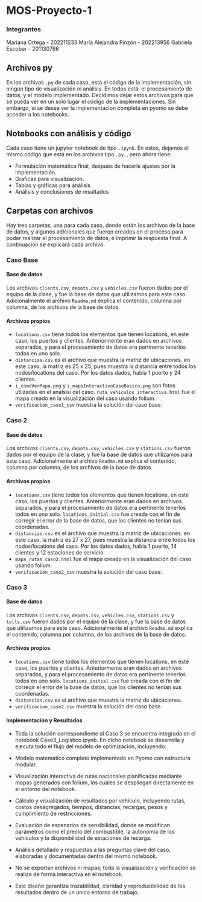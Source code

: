# MOS-Proyecto-1
### Integrantes
Mariana Ortega - 202211233
María Alejandra Pinzón - 202213956
Gabriela Escobar - 201130766


## Archivos py
En los archivos `.py` de cada caso, está el código de la implementación, sin ningún tipo de visualización ni análisis. En todos está, el procesamiento de datos, y el modelo implementado. Decidimos dejar estos archivos para que se pueda ver en un solo lugar el código de la implementaciones. Sin embargo, si se desea ver la implementacion completa en pyomo se debe acceder a los notebooks.
## Notebooks con análisis y código
Cada caso tiene un jupyter notebook de tipo `.ipynb`. En estos, dejamos el mismo código que está en los archivos tipo `.py.`, pero ahora tiene:
- Formulación matemática final, después de hacerle ajustes por la implementación.
- Graficas para visualización.  
- Tablas y gráficas para análisis
- Análisis y conclusiones de resultados
## Carpetas con archivos
Hay tres carpetas, una para cada caso, donde están los archivos de la base de datos, y algunos adicionales que fueron creados en el proceso para poder realizar el procesamiento de datos, e imprimir la respuesta final. A continuación se explicará cada archivo.
### Caso Base
#### Base de datos
Los archivos `clients.csv`, `depots.csv` y `vehicles.csv` fueron dados por el equipo de la clase, y fue la base de datos que utilizamos para este caso. Adicionalmente el archivo `Readme.md` explica el contenido, columna por columna, de los archivos de la base de datos.
#### Archivos propios
- `locations.csv` tiene todos los elementos que tienen locations, en este caso, los puertos y clientes. Anteriormente eran dados en archivos separados, y para el procesamiento de datos era pertinente tenerlos todos en uno solo. 
- `distancias.csv` es el archivo que muestra la matriz de ubicaciones. en este caso, la matriz es 25 x 25, pues muestra la distancia entre todos los nodos/locations del caso. Por los datos dados, había 1 puerto y 24 clientes.
- `i_comoVerMapa.png` y `i_mapaInteractivoCasoBasico.png` son fotos utlizadas en el análsisi del caso. `ruta_vehiculos_interactiva.html` fue el mapa creado en la visualización del caso usando folium.
- `verificacion_caso1_csv` muestra la solución del caso base.
### Caso 2
#### Base de datos
Los archivos `clients.csv`, `depots.csv`, `vehicles.csv` y `stations.csv` fueron dados por el equipo de la clase, y fue la base de datos que utilizamos para este caso. Adicionalmente el archivo `Readme.md` explica el contenido, columna por columna, de los archivos de la base de datos.
#### Archivos propios
- `locations.csv` tiene todos los elementos que tienen locations, en este caso, los puertos y clientes. Anteriormente eran dados en archivos separados, y para el procesamiento de datos era pertinente tenerlos todos en uno solo. `locations_initial.csv` fue creada con el fin de corregir el error de la base de datos, que los clientes no tenian sus coordenadas.
- `distancias.csv` es el archivo que muestra la matriz de ubicaciones. en este caso, la matriz es 27 x 27, pues muestra la distancia entre todos los nodos/locations del caso. Por los datos dados, había 1 puerto, 14 clientes y 12 estaciones de servicio.
- `mapa_rutas_caso2.html` fue el mapa creado en la visualización del caso usando folium.
- `verificacion_caso2_csv` muestra la solución del caso base.

### Caso 3
#### Base de datos
Los archivos `clients.csv`, `depots.csv`, `vehicles.csv`, `stations.csv` y `tolls.csv` fueron dados por el equipo de la clase, y fue la base de datos que utilizamos para este caso. Adicionalmente el archivo `Readme.md` explica el contenido, columna por columna, de los archivos de la base de datos.
#### Archivos propios
- `locations.csv` tiene todos los elementos que tienen locations, en este caso, los puertos y clientes. Anteriormente eran dados en archivos separados, y para el procesamiento de datos era pertinente tenerlos todos en uno solo. `locations_initial.csv` fue creada con el fin de corregir el error de la base de datos, que los clientes no tenian sus coordenadas.
- `distancias.csv` es el archivo que muestra la matriz de ubicaciones.
- `verificacion_caso2.csv` muestra la solución del caso base.

#### Implementación y Resultados
- Toda la solución correspondiente al Caso 3 se encuentra integrada en el notebook Caso3_Logistico.ipynb. En dicho notebook se desarrolla y ejecuta todo el flujo del modelo de optimización, incluyendo:

- Modelo matemático completo implementado en Pyomo con estructura modular.

- Visualización interactiva de rutas nacionales planificadas mediante mapas generados con folium, los cuales se despliegan directamente en el entorno del notebook.

- Cálculo y visualización de resultados por vehículo, incluyendo rutas, costos desagregados, tiempos, distancias, recargas, pesos y cumplimiento de restricciones.

- Evaluación de escenarios de sensibilidad, donde se modifican parámetros como el precio del combustible, la autonomía de los vehículos y la disponibilidad de estaciones de recarga.

- Análisis detallado y respuestas a las preguntas clave del caso, elaboradas y documentadas dentro del mismo notebook.

- No se exportan archivos ni mapas; toda la visualización y verificación se realiza de forma interactiva en el notebook.

- Este diseño garantiza trazabilidad, claridad y reproducibilidad de los resultados dentro de un único entorno de trabajo.